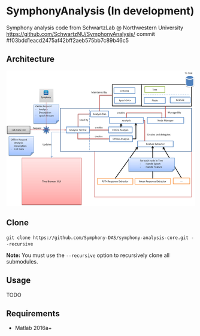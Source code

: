 # SymphonyAnalysis (In development)

Symphony analysis code from SchwartzLab @ Northwestern University https://github.com/SchwartzNU/SymphonyAnalysis/
commit #f03bdd1eacd2475af42bff2aeb575bb7c89b46c5

## Architecture

![Description](etc/architecture.png)

## Clone

`git clone https://github.com/Symphony-DAS/symphony-analysis-core.git --recursive`

**Note:** You must use the `--recursive` option to recursively clone all submodules.

## Usage

TODO

## Requirements

- Matlab 2016a+
